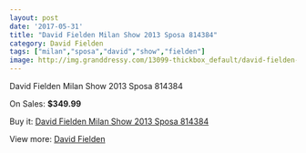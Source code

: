```yaml
---
layout: post
date: '2017-05-31'
title: "David Fielden Milan Show 2013 Sposa 814384"
category: David Fielden
tags: ["milan","sposa","david","show","fielden"]
image: http://img.granddressy.com/13099-thickbox_default/david-fielden-milan-show-2013-sposa-814384.jpg
---
```

David Fielden Milan Show 2013 Sposa 814384

On Sales: **$349.99**
<a href="https://www.granddressy.com/en/david-fielden/12167-david-fielden-milan-show-2013-sposa-814384.html"><amp-img layout="responsive" width="600" height="600" src="//img.granddressy.com/13099-thickbox_default/david-fielden-milan-show-2013-sposa-814384.jpg" alt="David Fielden Milan Show 2013 Sposa 814384 0" /></a>

Buy it: [David Fielden Milan Show 2013 Sposa 814384](https://www.granddressy.com/en/david-fielden/12167-david-fielden-milan-show-2013-sposa-814384.html "David Fielden Milan Show 2013 Sposa 814384")

View more: [David Fielden](https://www.granddressy.com/en/41-david-fielden "David Fielden")
